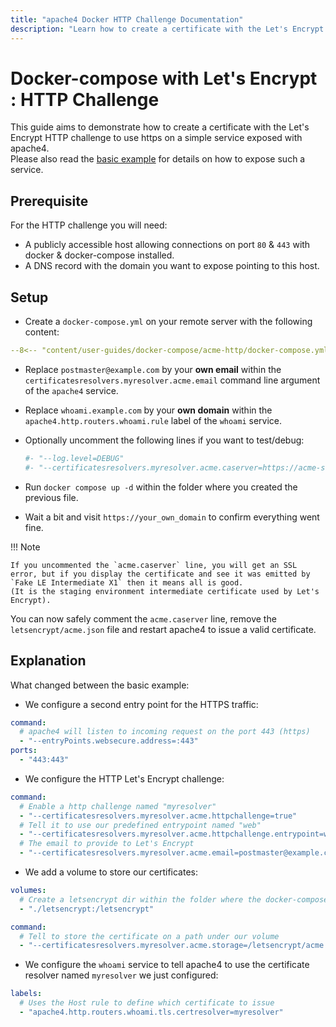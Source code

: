 ```yaml
---
title: "apache4 Docker HTTP Challenge Documentation"
description: "Learn how to create a certificate with the Let's Encrypt HTTP challenge to use HTTPS on a Service exposed with apache4 Proxy. Read the technical documentation."
---
```


# Docker-compose with Let's Encrypt : HTTP Challenge

This guide aims to demonstrate how to create a certificate with the Let's Encrypt HTTP challenge to use https on a simple service exposed with apache4.  
Please also read the [basic example](../basic-example) for details on how to expose such a service.  

## Prerequisite

For the HTTP challenge you will need:

- A publicly accessible host allowing connections on port `80` & `443` with docker & docker-compose installed.
- A DNS record with the domain you want to expose pointing to this host.

## Setup

- Create a `docker-compose.yml` on your remote server with the following content:

```yaml
--8<-- "content/user-guides/docker-compose/acme-http/docker-compose.yml"
```

- Replace `postmaster@example.com` by your **own email** within the `certificatesresolvers.myresolver.acme.email` command line argument of the `apache4` service.
- Replace `whoami.example.com` by your **own domain** within the `apache4.http.routers.whoami.rule` label of the `whoami` service.
- Optionally uncomment the following lines if you want to test/debug:

	```yaml
	#- "--log.level=DEBUG"
	#- "--certificatesresolvers.myresolver.acme.caserver=https://acme-staging-v02.api.letsencrypt.org/directory"
	```

- Run `docker compose up -d` within the folder where you created the previous file.
- Wait a bit and visit `https://your_own_domain` to confirm everything went fine.

!!! Note

    If you uncommented the `acme.caserver` line, you will get an SSL error, but if you display the certificate and see it was emitted by `Fake LE Intermediate X1` then it means all is good.
    (It is the staging environment intermediate certificate used by Let's Encrypt).  
   You can now safely comment the `acme.caserver` line, remove the `letsencrypt/acme.json` file and restart apache4 to issue a valid certificate.

## Explanation

What changed between the basic example:

- We configure a second entry point for the HTTPS traffic:

```yaml
command:
  # apache4 will listen to incoming request on the port 443 (https)
  - "--entryPoints.websecure.address=:443"
ports:
  - "443:443"
```

- We configure the HTTP Let's Encrypt challenge:

```yaml
command:
  # Enable a http challenge named "myresolver"
  - "--certificatesresolvers.myresolver.acme.httpchallenge=true"
  # Tell it to use our predefined entrypoint named "web"
  - "--certificatesresolvers.myresolver.acme.httpchallenge.entrypoint=web"
  # The email to provide to Let's Encrypt
  - "--certificatesresolvers.myresolver.acme.email=postmaster@example.com"
```

- We add a volume to store our certificates:

```yaml
volumes:
  # Create a letsencrypt dir within the folder where the docker-compose file is
  - "./letsencrypt:/letsencrypt"

command:
  # Tell to store the certificate on a path under our volume
  - "--certificatesresolvers.myresolver.acme.storage=/letsencrypt/acme.json"
```

- We configure the `whoami` service to tell apache4 to use the certificate resolver named `myresolver` we just configured:

```yaml
labels:
  # Uses the Host rule to define which certificate to issue
  - "apache4.http.routers.whoami.tls.certresolver=myresolver"
```
